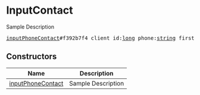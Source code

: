 # InputContact

Sample Description

<pre>
<a href="../constructor/inputPhoneContact.md">inputPhoneContact</a>#f392b7f4 client_id:<a href="../type/long.md">long</a> phone:<a href="../type/string.md">string</a> first_name:<a href="../type/string.md">string</a> last_name:<a href="../type/string.md">string</a> = <a href="../type/InputContact.md">InputContact</a>;
</pre>

## Constructors

| Name | Description |
|------|-------------|
| [inputPhoneContact](../constructor/inputPhoneContact.md) | Sample Description |

